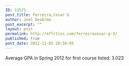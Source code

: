 ```yaml
---
ID: 13571
post_title: Ferreira,Cesar G
author: Joel DesArmo
post_excerpt: ""
layout: post
permalink: http://effrtlss.com/ferreiracesar-g-3/
published: true
post_date: 2012-11-02 20:56:05
---
```

<p>Average GPA in Spring 2012 for first course listed: 3.023</p>